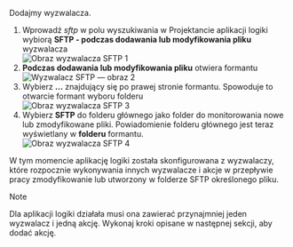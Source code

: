 Dodajmy wyzwalacza.

1. Wprowadź *sftp* w polu wyszukiwania w Projektancie aplikacji logiki wybiorą **SFTP - podczas dodawania lub modyfikowania pliku** wyzwalacza   
   ![Obraz wyzwalacza SFTP 1](./media/connectors-create-api-sftp/trigger-1.png)  
2. **Podczas dodawania lub modyfikowania pliku** otwiera formantu  
   ![Wyzwalacz SFTP — obraz 2](./media/connectors-create-api-sftp/trigger-2.png)  
3. Wybierz **...**  znajdujący się po prawej stronie formantu. Spowoduje to otwarcie formant wyboru folderu  
   ![Obraz wyzwalacza SFTP 3](./media/connectors-create-api-sftp/action-1.png)  
4. Wybierz **SFTP** do folderu głównego jako folder do monitorowania nowe lub zmodyfikowane pliki. Powiadomienie folderu głównego jest teraz wyświetlany w **folderu** formantu.  
   ![Obraz wyzwalacza SFTP 4](./media/connectors-create-api-sftp/action-2.png)   

W tym momencie aplikację logiki została skonfigurowana z wyzwalaczy, które rozpocznie wykonywania innych wyzwalacze i akcje w przepływie pracy zmodyfikowanie lub utworzony w folderze SFTP określonego pliku. 

> [!NOTE]
> Dla aplikacji logiki działała musi ona zawierać przynajmniej jeden wyzwalacz i jedną akcję. Wykonaj kroki opisane w następnej sekcji, aby dodać akcję.  
> 
> 

